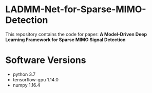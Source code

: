 # LADMM-Net-for-Sparse-MIMO-Detection
This repository contains the code for paper: 
**A Model-Driven Deep Learning Framework for Sparse MIMO Signal Detection**
# Software Versions
* python 3.7 
* tensorflow-gpu 1.14.0 
* numpy 1.16.4 
